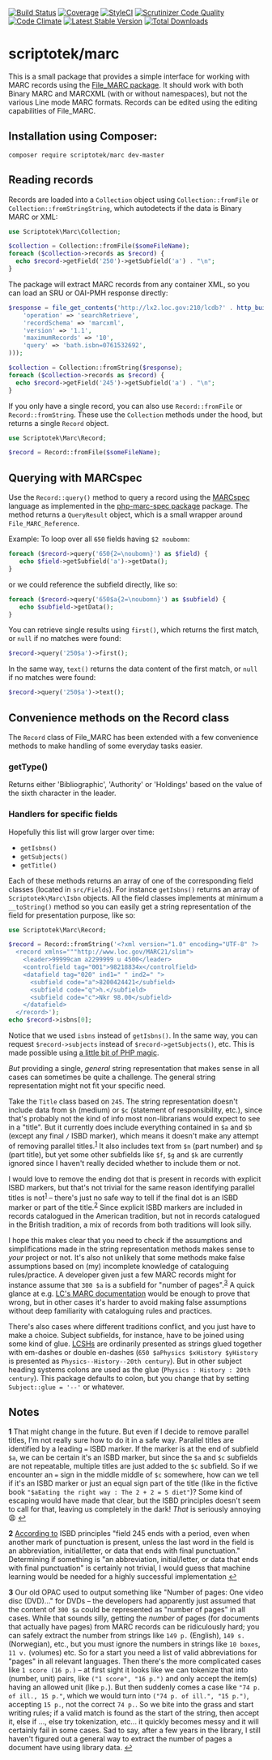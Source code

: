 [![Build Status](https://img.shields.io/travis/scriptotek/php-marc/master.svg?style=flat-square)](https://travis-ci.org/scriptotek/php-marc)
[![Coverage](https://img.shields.io/codecov/c/github/scriptotek/php-marc/master.svg?style=flat-square)](https://codecov.io/gh/scriptotek/php-marc)
[![StyleCI](https://styleci.io/repos/41363199/shield)](https://styleci.io/repos/41363199)
[![Scrutinizer Code Quality](https://img.shields.io/scrutinizer/g/scriptotek/php-marc.svg?style=flat-square)](https://scrutinizer-ci.com/g/scriptotek/php-marc/?branch=master)
[![Code Climate](https://img.shields.io/codeclimate/github/scriptotek/marc.svg?style=flat-square)](https://codeclimate.com/github/scriptotek/marc)
[![Latest Stable Version](http://img.shields.io/packagist/v/scriptotek/marc.svg?style=flat-square)](https://packagist.org/packages/scriptotek/marc)
[![Total Downloads](http://img.shields.io/packagist/dt/scriptotek/marc.svg?style=flat-square)](https://packagist.org/packages/scriptotek/marc)

# scriptotek/marc

This is a small package that provides a simple interface for working with
MARC records using the [File_MARC package](https://github.com/pear/File_MARC).
It should work with both Binary MARC and MARCXML (with or without namespaces),
but not the various Line mode MARC formats. Records can be edited using the
editing capabilities of File_MARC.

## Installation using Composer:

```
composer require scriptotek/marc dev-master
```

## Reading records

Records are loaded into a `Collection` object using
`Collection::fromFile` or `Collection::fromStringString`,
which autodetects if the data is Binary MARC or XML:

```php
use Scriptotek\Marc\Collection;

$collection = Collection::fromFile($someFileName);
foreach ($collection->records as $record) {
  echo $record->getField('250')->getSubfield('a') . "\n";
}
```

The package will extract MARC records from any container XML,
so you can load an SRU or OAI-PMH response directly:

```php
$response = file_get_contents('http://lx2.loc.gov:210/lcdb?' . http_build_query(array(
    'operation' => 'searchRetrieve',
    'recordSchema' => 'marcxml',
    'version' => '1.1',
    'maximumRecords' => '10',
    'query' => 'bath.isbn=0761532692',
)));

$collection = Collection::fromString($response);
foreach ($collection->records as $record) {
  echo $record->getField('245')->getSubfield('a') . "\n";
}

```

If you only have a single record, you can also use `Record::fromFile` or
`Record::fromString`. These use the `Collection` methods under the hood,
but returns a single `Record` object.


```php
use Scriptotek\Marc\Record;

$record = Record::fromFile($someFileName);
```

## Querying with MARCspec

Use the `Record::query()` method to query a record using the
[MARCspec](http://marcspec.github.io/) language as implemented in the
[php-marc-spec package](https://github.com/MARCspec/php-marc-spec) package.
The method returns a `QueryResult` object, which is a small wrapper around
`File_MARC_Reference`.

Example: To loop over all `650` fields having `$2 noubomn`:

```php
foreach ($record->query('650{2=\noubomn}') as $field) {
   echo $field->getSubfield('a')->getData();
}
```

or we could reference the subfield directly, like so:

```php
foreach ($record->query('650$a{2=\noubomn}') as $subfield) {
   echo $subfield->getData();
}
```

You can retrieve single results using `first()`, which returns the first match,
or `null` if no matches were found:

```php
$record->query('250$a')->first();
```

In the same way, `text()` returns the data content of the first match, or `null`
if no matches were found:

```php
$record->query('250$a')->text();
```

## Convenience methods on the Record class

The `Record` class of File_MARC has been extended with a few
convenience methods to make handling of some everyday tasks easier.

### getType()

Returns either 'Bibliographic', 'Authority' or 'Holdings' based on the
value of the sixth character in the leader.

### Handlers for specific fields

Hopefully this list will grow larger over time:

* `getIsbns()`
* `getSubjects()`
* `getTitle()`

Each of these methods returns an array of one of the corresponding field classes (located in `src/Fields`).
For instance `getIsbns()` returns an array of `Scriptotek\Marc\Isbn` objects. All the field classes
implements at minimum a `__toString()` method so you can easily get a string representation of the field
for presentation purpose, like so:

```php
use Scriptotek\Marc\Record;

$record = Record::fromString('<?xml version="1.0" encoding="UTF-8" ?>
  <record xmlns="""http://www.loc.gov/MARC21/slim">
    <leader>99999cam a2299999 u 4500</leader>
    <controlfield tag="001">98218834x</controlfield>
    <datafield tag="020" ind1=" " ind2=" ">
      <subfield code="a">8200424421</subfield>
      <subfield code="q">h.</subfield>
      <subfield code="c">Nkr 98.00</subfield>
    </datafield>
  </record>');
echo $record->isbns[0];
```

Notice that we used `isbns` instead of `getIsbns()`. In the same way, you can request `$record->subjects` instead of `$record->getSubjects()`, etc. This is made possible using [a little bit of PHP magic](https://github.com/scriptotek/php-marc/blob/master/src/Fields/Field.php#L19).

*But* providing a single, *general* string representation that makes sense in all cases
can sometimes be quite a challenge. The general string representation might not fit your
specific need.

Take the `Title` class based on `245`. The string representation doesn't include data
from `$h` (medium) or `$c` (statement of responsibility, etc.), since that's probably
not the kind of info most non-librarians would expect to see in a "title". But it currently
does include everything contained in `$a` and `$b` (except any final `/` ISBD marker),
which means it doesn't make any attempt of removing parallel titles.<sup id="a1">[1](#f1)</sup>
It also includes text from `$n` (part number) and `$p` (part title), but yet some other
subfields like `$f`, `$g` and `$k` are currently ignored since I haven't really decided
whether to include them or not.

I would love to remove the ending dot that is present
in records with explicit ISBD markers, but that's not trivial for the same reason
identifying parallel titles is not<sup id="a1">[1](#f1)</sup> – there's just no safe
way to tell if the final dot is an ISBD marker or part of the title.<sup id="a2">[2](#f2)</sup>
Since explicit ISBD markers are included in records catalogued in the American tradition,
but not in records catalogued in the British tradition, a mix of records from both traditions
will look silly.

I hope this makes clear that you need to check if the assumptions and simplifications made
in the string representation methods makes sense to *your* project or not. It's also not
unlikely that some methods make false assumptions based on (my) incomplete knowledge of
cataloguing rules/practice. A developer given just a few MARC records might for instance assume
that `300 $a` is a subfield for "number of pages".<sup id="a3">[3](#f3)</sup> A quick glance
at e.g. [LC's MARC documentation](https://www.loc.gov/marc/bibliographic/bd300.html) would
be enough to prove that wrong, but in other cases it's harder to avoid making false assumptions
without deep familiarity with cataloguing rules and practices.

There's also cases where different traditions conflict, and you just have to make a choice.
Subject subfields, for instance, have to be joined using some kind of glue.
[LCSHs](https://en.wikipedia.org/wiki/Library_of_Congress_Subject_Headings) are
ordinarily presented as strings glued together with em-dashes or double en-dashes
(`650 $aPhysics $xHistory $yHistory` is presented as `Physics--History--20th century`).
But in other subject heading systems colons are used as the glue (`Physics : History : 20th century`).
This package defaults to colon, but you change that by setting `Subject::glue = '--'` or whatever.

## Notes

<b id="f1">1</b> That might change in the future. But even if I decide to remove parallel titles,
I'm not really sure how to do it in a safe way. Parallel titles are identified by a leading `=`
ISBD marker. If the marker is at the end of subfield `$a`, we can be certain it's an ISBD marker,
but since the `$a` and `$c` subfields are not repeatable, multiple titles are just added to the
`$c` subfield. So if we encounter an `=` sign in the middle middle of `$c` somewhere, how can we
tell if it's an ISBD marker or just an equal sign part of the title (like in the fictive book
`"$aEating the right way : The 2 + 2 = 5 diet"`)? Some kind of escaping would have made that clear,
but the ISBD principles doesn't seem to call for that, leaving us completely in the dark!
*That* is seriously annoying :weary: [↩](#a1)

<b id="f2">2</b> [According to](http://www.loc.gov/marc/bibliographic/bd245.html)
ISBD principles "field 245 ends with a period, even when another mark of punctuation is present,
unless the last word in the field is an abbreviation, initial/letter, or data that ends with final
punctuation." Determining if something is "an abbreviation, initial/letter, or data that ends with
final punctuation" is certainly not trivial, I would guess that machine learning would be needed
for a highly successful implementation [↩](#a2)

<b id="f3">3</b> Our old OPAC used to output something like
"Number of pages: One video disc (DVD)…" for DVDs – the developers had apparently just assumed that the
content of `300 $a` could be represented as "number of pages" in all cases. While that sounds silly, getting
the *number* of pages (for documents that actually have pages) from MARC records can be ridiculously hard;
you can safely extract the number from strings like `149 p.` (English), `149 s.` (Norwegian), etc., but you
must ignore the numbers in strings like `10 boxes`, `11 v.` (volumes) etc. So for a start you need a
list of valid abbreviations for "pages" in all relevant languages. Then there's the more complicated cases
like `1 score (16 p.)` – at first sight it looks like we can tokenize that into (number, unit) pairs, like
`("1 score", "16 p.")` and only accept the item(s) having an allowed unit (like `p.`). But then suddenly
comes a case like `"74 p. of ill., 15 p."`, which we would turn into `("74 p. of ill.", "15 p.")`, accepting
`15 p.`, not the correct `74 p.`. So we bite into the grass and start writing rules; if a valid match is found
as the start of the string, then accept it, else if …, else try tokenization, etc... it quickly becomes messy
and it will certainly fail in some cases. Sad to say, after a few years in the library, I still haven't
figured out a general way to extract the number of pages a document have using library data. [↩](#a3)
